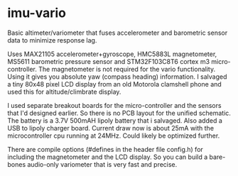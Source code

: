 # imu-vario
Basic altimeter/variometer  that fuses accelerometer and barometric sensor data to minimize response lag.

Uses MAX21105 accelerometer+gyroscope, HMC5883L magnetometer, MS5611 barometric pressure sensor and STM32F103C8T6 cortex m3 micro-controller. The magnetometer is not required for the vario functionality. Using it gives you absolute yaw (compass heading) information.  I salvaged a tiny 80x48 pixel LCD display from an old Motorola clamshell phone and used this for altitude/climbrate display.

I used separate breakout boards for the micro-controller and the sensors that I'd designed earlier. So there is no PCB layout for the unified schematic. The battery is a 3.7V 500mAH lipoly battery that i salvaged. Also added a USB to lipoly charger board.  Current draw now is about 25mA with the microcontroller cpu running at 24MHz. Could likely be optimized further.

There are compile options (#defines in the header file config.h) for including the magnetometer and the LCD display. So you can build  a bare-bones audio-only variometer that is very fast and precise.
